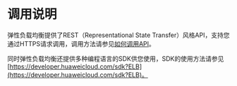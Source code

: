 # 调用说明<a name="zh-cn_topic_0171446098"></a>

弹性负载均衡提供了REST（Representational State Transfer）风格API，支持您通过HTTPS请求调用，调用方法请参见[如何调用API](如何调用API.md)。

同时弹性负载均衡还提供多种编程语言的SDK供您使用，SDK的使用方法请参见[https://developer.huaweicloud.com/sdk?ELB](https://developer.huaweicloud.com/sdk?ELB)。

